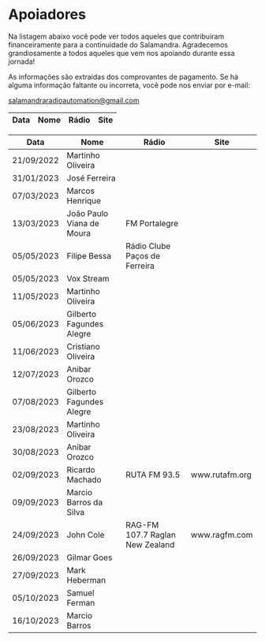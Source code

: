 # Apoiadores

Na listagem abaixo você pode ver todos aqueles que contribuiram financeiramente para a continuidade do Salamandra. Agradecemos grandiosamente a todos aqueles que vem nos apoiando durante essa jornada!

As informações são extraidas dos comprovantes de pagamento. Se há alguma informação faltante ou incorreta, você pode nos enviar por e-mail:

<a href="mailto:salamandraradioautomation@gmail.com">salamandraradioautomation@gmail.com</a>

<table>
  <thead>
    <tr>
      <th>Data</th>
      <th>Nome</th>
      <th>Rádio</th>
      <th>Site</th>
    </tr>
  </thead>
  <tbody>
  <table>
  <thead>
    <tr>
      <th>Data</th>
      <th>Nome</th>
      <th>Rádio</th>
      <th>Site</th>
    </tr>
  </thead>
  <tbody>
    <tr>
      <td>21/09/2022</td>
      <td>Martinho Oliveira</td>
      <td></td>
      <td></td>
    </tr>
    <tr>
      <td>31/01/2023</td>
      <td>José Ferreira</td>
      <td></td>
      <td></td>
    </tr>
    <tr>
      <td>07/03/2023</td>
      <td>Marcos Henrique</td>
      <td></td>
      <td></td>
    </tr>
    <tr>
      <td>13/03/2023</td>
      <td>João Paulo Viana de Moura</td>
      <td>FM Portalegre</td>
      <td></td>
    </tr>
    <tr>
      <td>05/05/2023</td>
      <td>Filipe Bessa</td>
      <td>Rádio Clube Paços de Ferreira</td>
      <td></td>
    </tr>
    <tr>
      <td>05/05/2023</td>
      <td>Vox Stream</td>
      <td></td>
      <td></td>
    </tr>
    <tr>
      <td>11/05/2023</td>
      <td>Martinho Oliveira</td>
      <td></td>
      <td></td>
    </tr>
    <tr>
      <td>05/06/2023</td>
      <td>Gilberto Fagundes Alegre</td>
      <td></td>
      <td></td>
    </tr>
    <tr>
      <td>11/06/2023</td>
      <td>Cristiano Oliveira</td>
      <td></td>
      <td></td>
    </tr>
    <tr>
      <td>12/07/2023</td>
      <td>Anibar Orozco</td>
      <td></td>
      <td></td>
    </tr>
    <tr>
      <td>07/08/2023</td>
      <td>Gilberto Fagundes Alegre</td>
      <td></td>
      <td></td>
    </tr>
    <tr>
      <td>23/08/2023</td>
      <td>Martinho Oliveira</td>
      <td></td>
      <td></td>
    </tr>
    <tr>
      <td>30/08/2023</td>
      <td>Anibar Orozco</td>
      <td></td>
      <td></td>
    </tr>
    <tr>
      <td>02/09/2023</td>
      <td>Ricardo Machado</td>
      <td>RUTA FM 93.5</td>
      <td>www.rutafm.org</td>
    </tr>
    <tr>
      <td>09/09/2023</td>
      <td>Marcio Barros da Silva</td>
      <td></td>
      <td></td>
    </tr>
    <tr>
      <td>24/09/2023</td>
      <td>John Cole</td>
      <td>RAG-FM 107.7 Raglan New Zealand</td>
      <td>www.ragfm.com</td>
    </tr>
    <tr>
      <td>26/09/2023</td>
      <td>Gilmar Goes</td>
      <td></td>
      <td></td>
    </tr>
    <tr>
      <td>27/09/2023</td>
      <td>Mark Heberman</td>
      <td></td>
      <td></td>
    </tr>
    <tr>
      <td>05/10/2023</td>
      <td>Samuel Ferman</td>
      <td></td>
      <td></td>
    </tr>
    <tr>
      <td>16/10/2023</td>
      <td>Marcio Barros</td>
      <td></td>
      <td></td>
    </tr>
  </tbody>
</table>
  </tbody>
</table>